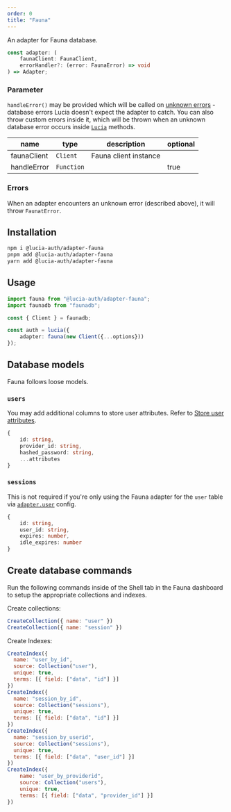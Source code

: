 ```yaml
---
order: 0
title: "Fauna"
---
```


An adapter for Fauna database.

```ts
const adapter: (
	faunaClient: FaunaClient,
	errorHandler?: (error: FaunaError) => void
) => Adapter;
```

### Parameter

`handleError()` may be provided which will be called on [unknown errors](/learn/basics/error-handling#known-errors) - database errors Lucia doesn't expect the adapter to catch. You can also throw custom errors inside it, which will be thrown when an unknown database error occurs inside [`Lucia`](/reference/api/server-api#lucia-default) methods.

| name        | type       | description           | optional |
|-------------|------------|-----------------------| -------- |
| faunaClient | `Client`   | Fauna client instance |          |
| handleError | `Function` |                       | true     |

### Errors

When an adapter encounters an unknown error (described above), it will throw `FaunatError`.

## Installation

```bash
npm i @lucia-auth/adapter-fauna
pnpm add @lucia-auth/adapter-fauna
yarn add @lucia-auth/adapter-fauna
```

## Usage

```ts
import fauna from "@lucia-auth/adapter-fauna";
import faunadb from "faunadb";

const { Client } = faunadb;

const auth = lucia({
	adapter: fauna(new Client({...options}))
});
```

## Database models

Fauna follows loose models.

### `users`

You may add additional columns to store user attributes. Refer to [Store user attributes](/learn/basics/store-user-attributes).

```ts
{
    id: string,
    provider_id: string,
    hashed_password: string,
    ...attributes
}
```

### `sessions`

This is not required if you're only using the Fauna adapter for the `user` table via [`adapter.user`](/reference/configure/lucia-configurations#adapter) config.

```ts
{
    id: string,
    user_id: string,
    expires: number,
    idle_expires: number
}
```

## Create database commands

Run the following commands inside of the Shell tab in the Fauna dashboard to setup the appropriate collections and indexes.

Create collections:
```js
CreateCollection({ name: "user" })
CreateCollection({ name: "session" })
```

Create Indexes:
```js
CreateIndex({
  name: "user_by_id",
  source: Collection("user"),
  unique: true,
  terms: [{ field: ["data", "id"] }]
})
CreateIndex({
  name: "session_by_id",
  source: Collection("sessions"),
  unique: true,
  terms: [{ field: ["data", "id"] }]
})
CreateIndex({
  name: "session_by_userid",
  source: Collection("sessions"),
  unique: true,
  terms: [{ field: ["data", "user_id"] }]
})
CreateIndex({
    name: "user_by_providerid",
    source: Collection("users"),
    unique: true,
    terms: [{ field: ["data", "provider_id"] }]
})
```

